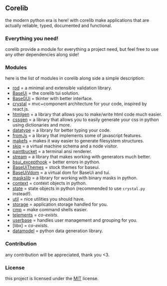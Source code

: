 ## Corelib

the modern python era is here! with corelib make applications
that are actually reliable, typed, documented and functional.

### Everything you need!

corelib provide a module for everything a project need, but
feel free to use any other dependencies along side!

### Modules

here is the list of modules in corelib along
side a simple description:

- [rod](rod.py) = a minimal and extensible validation library.
- [BaseUi](BaseUi.py) = the corelib tui solution.
- [BaseGUi](BaseGUi.py) = tkinter with better interface.
- [crystal](crystal.py) = mvc+component architecture for your code, inspired by react.js.
- [htmlgen](htmlgen.py) = a library that allows you to make/write html code much easier.
- [cssgen](cssgen.py) = a library that allows you to easily generate your css in python using dictionaries and more.
- [datatype](datatype.py) = a library for better typing your code.
- [fromJs](fromJs.py) = a library that implements some of javascript features.
- [makefs](makefs.py) = makes it way easier to generate filesystem structures.
- [skip](skip.py) = a virtual machine schema and a node visitor.
- [paintbucket](paintbucket.py) = a terminal ansi renderer.
- [stream](stream.py) = a library that makes working with generators much better.
- [bsui_excepthook](bsui_excepthook.py) = better errors in python.
- [BaseUiThemes](BaseUiThemes.py) = stock themes for baseui.
- [BaseUiVdom](BaseUiVdom.py) = a virtual dom for BaseUi and tui.
- [maskslib](maskslib.py) = a library for working with binary masks in python.
- [context](context.py) = context objects in python.
- [state](state.py) = state objects in python (recommended to use `crystal.py` instead!).
- [util](util.py) = nice utilities you should have.
- [storage](storage.py) = application storage handled for you.
- [cmp](cmp.py) = make command shells easier.
- [telements](telements.py) = _co-exists_.
- [userbase](userbase.py) = handles user management and grouping for you.
- [libx] = _co-exists_.
- [datamodel](datamodel.py) = python data generation library.

### Contribution

any contribution will be appreciated, thank you <3.

### License

this project is licensed under the [MIT](license) license.

